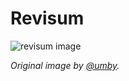 # Revisum

![revisum image](https://i.imgur.com/4jRZESa.jpg)

*Original image by [@umby](https://unsplash.com/photos/FewHpO4VC9Y).*
